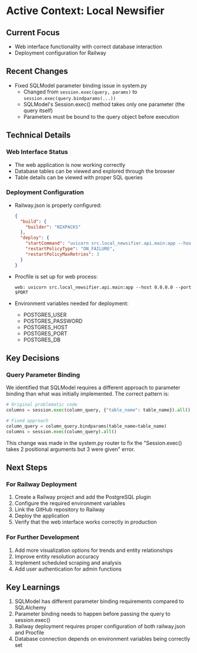 # Active Context: Local Newsifier

## Current Focus
- Web interface functionality with correct database interaction
- Deployment configuration for Railway

## Recent Changes
- Fixed SQLModel parameter binding issue in system.py
  - Changed from `session.exec(query, params)` to `session.exec(query.bindparams(...))`
  - SQLModel's Session.exec() method takes only one parameter (the query itself)
  - Parameters must be bound to the query object before execution

## Technical Details

### Web Interface Status
- The web application is now working correctly
- Database tables can be viewed and explored through the browser
- Table details can be viewed with proper SQL queries

### Deployment Configuration
- Railway.json is properly configured:
  ```json
  {
    "build": {
      "builder": "NIXPACKS"
    },
    "deploy": {
      "startCommand": "uvicorn src.local_newsifier.api.main:app --host 0.0.0.0 --port $PORT",
      "restartPolicyType": "ON_FAILURE",
      "restartPolicyMaxRetries": 3
    }
  }
  ```

- Procfile is set up for web process:
  ```
  web: uvicorn src.local_newsifier.api.main:app --host 0.0.0.0 --port $PORT
  ```

- Environment variables needed for deployment:
  - POSTGRES_USER
  - POSTGRES_PASSWORD
  - POSTGRES_HOST
  - POSTGRES_PORT
  - POSTGRES_DB

## Key Decisions

### Query Parameter Binding
We identified that SQLModel requires a different approach to parameter binding than what was initially implemented. The correct pattern is:

```python
# Original problematic code
columns = session.exec(column_query, {"table_name": table_name}).all()

# Fixed approach
column_query = column_query.bindparams(table_name=table_name)
columns = session.exec(column_query).all()
```

This change was made in the system.py router to fix the "Session.exec() takes 2 positional arguments but 3 were given" error.

## Next Steps

### For Railway Deployment
1. Create a Railway project and add the PostgreSQL plugin
2. Configure the required environment variables
3. Link the GitHub repository to Railway
4. Deploy the application
5. Verify that the web interface works correctly in production

### For Further Development
1. Add more visualization options for trends and entity relationships
2. Improve entity resolution accuracy
3. Implement scheduled scraping and analysis
4. Add user authentication for admin functions

## Key Learnings
1. SQLModel has different parameter binding requirements compared to SQLAlchemy
2. Parameter binding needs to happen before passing the query to session.exec()
3. Railway deployment requires proper configuration of both railway.json and Procfile
4. Database connection depends on environment variables being correctly set
